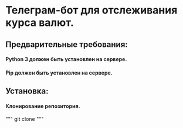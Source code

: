 # Телеграм-бот для отслеживания курса валют.
## Предварительные требования:
#### Python 3 должен быть установлен на сервере.
#### Pip должен быть установлен на сервере.
## Установка:
#### Клонирование репозитория.
"""
git clone 
"""

